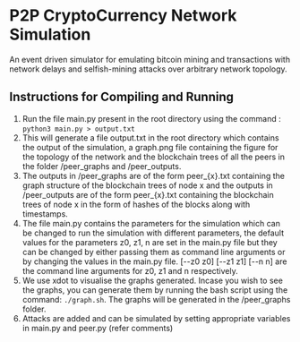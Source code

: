 # P2P CryptoCurrency Network Simulation
An event driven simulator for emulating bitcoin mining and transactions with network delays and selfish-mining attacks over arbitrary network topology.

## Instructions for Compiling and Running 
1. Run the file main.py present in the root directory using the command : ```python3 main.py > output.txt```
2. This will generate a file output.txt in the root directory which contains the output of the simulation, a graph.png file containing the figure for the topology of the network and the blockchain trees of all the peers in the folder /peer_graphs and /peer_outputs. 
3. The outputs in /peer_graphs are of the form peer_{x}.txt containing the graph structure of the blockchain trees of node x and the outputs in /peer_outputs are of the form peer_{x}.txt containing the blockchain trees of node x in the form of hashes of the blocks along with timestamps.
4. The file main.py contains the parameters for the simulation which can be changed to run the simulation with different parameters, the default values for the parameters z0, z1, n are set in the main.py file but they can be changed by either passing them as command line arguments or by changing the values in the main.py file. [--z0 z0] [--z1 z1] [--n n] are the command line arguments for z0, z1 and n respectively.
5. We use xdot to visualise the graphs generated. Incase you wish to see the graphs, you can generate them by running the bash script using the command: ```./graph.sh```. The graphs will be generated in the /peer_graphs folder.
6. Attacks are added and can be simulated by setting appropriate variables in main.py and peer.py (refer comments)
